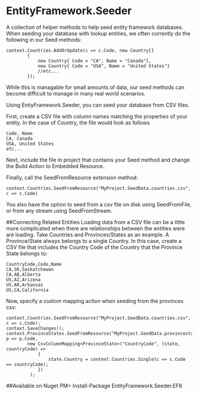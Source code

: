 EntityFramework.Seeder
==========================

A collection of helper methods to help seed entity framework databases. When seeding your database with lookup entities, we often currently do the following in our Seed methods:

    context.Countries.AddOrUpdate(c => c.Code, new Country[]
            {
                new Country{ Code = "CA", Name = "Canada"},
                new Country{ Code = "USA", Name = "United States"}
                //etc...
            });

While this is managable for small amounts of data, our seed methods can become difficult to manage in many real world scenarios.

Using EntiyFramework.Seeder, you can seed your database from CSV files. 

First, create a CSV file with column names matching the properties of your entity. In the case of Country, the file would look as follows

    Code, Name
    CA, Canada
    USA, United States
    etc...
    

Next, include the file in project that contains your Seed method and change the Build Action to Embedded Resource.

Finally, call the SeedFromResource extension method:

    context.Countries.SeedFromResource("MyProject.SeedData.countries.csv", c => c.Code)

You also have the option to seed from a csv file on disk using SeedFromFile, or from any stream using SeedFromStream.

##Connecting Related Entities
Loading data from a CSV file can be a little more complicated when there are relationships between the entities were are loading. Take Countries and Provinces/States as an example. A Province/State always belongs to a single Country. In this case, create a CSV file that includes the Country Code of the Country that the Province State belongs to:

    CountryCode,Code,Name
    CA,SK,Saskatchewan
    CA,AB,Alberta
    US,AZ,Arizona
    US,AR,Arkansas
    US,CA,California
    
Now, specify a custom mapping action when seeding from the provinces csv:

    context.Countries.SeedFromResource("MyProject.SeedData.countries.csv", c => c.Code);
    context.SaveChanges();
    context.ProvinceStates.SeedFromResource("MyProject.SeedData.provincestates.csv", p => p.Code,
            new CsvColumnMapping<ProvinceState>("CountryCode", (state, countryCode) =>
                {
                    state.Country = context.Countries.Single(c => c.Code == countryCode);
                })
             );       

##Available on Nuget
PM> Install-Package EntityFramework.Seeder.EF6


